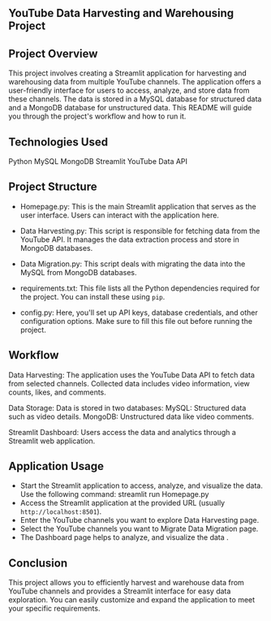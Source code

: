 ## YouTube Data Harvesting and Warehousing Project

## Project Overview

This project involves creating a Streamlit application for harvesting and warehousing data from multiple YouTube channels. The application offers a user-friendly interface for users to access, analyze, and store data from these channels. The data is stored in a MySQL database for structured data and a MongoDB database for unstructured data. This README will guide you through the project's workflow and how to run it.

## Technologies Used

Python
MySQL
MongoDB
Streamlit
YouTube Data API

## Project Structure

- Homepage.py: This is the main Streamlit application that serves as the user interface. Users can interact with the application here.

- Data Harvesting.py: This script is responsible for fetching data from the YouTube API. It manages the data extraction process and store in MongoDB databases.

- Data Migration.py: This script deals with migrating the data into the MySQL from MongoDB databases.

- requirements.txt: This file lists all the Python dependencies required for the project. You can install these using `pip`.

- config.py: Here, you'll set up API keys, database credentials, and other configuration options. Make sure to fill this file out before running the project.

## Workflow

Data Harvesting:
The application uses the YouTube Data API to fetch data from selected channels.
Collected data includes video information, view counts, likes, and comments.

Data Storage:
Data is stored in two databases:
MySQL: Structured data such as video details.
MongoDB: Unstructured data like video comments.

Streamlit Dashboard:
Users access the data and analytics through a Streamlit web application.

## Application Usage

- Start the Streamlit application to access, analyze, and visualize the data. Use the following command:
   streamlit run Homepage.py
- Access the Streamlit application at the provided URL (usually `http://localhost:8501`).
- Enter the YouTube channels you want to explore Data Harvesting page.
- Select the YouTube channels you want to Migrate Data Migration page.
- The Dashboard page helps to analyze, and visualize the data .

## Conclusion

This project allows you to efficiently harvest and warehouse data from YouTube channels and provides a Streamlit interface for easy data exploration. You can easily customize and expand the application to meet your specific requirements.

